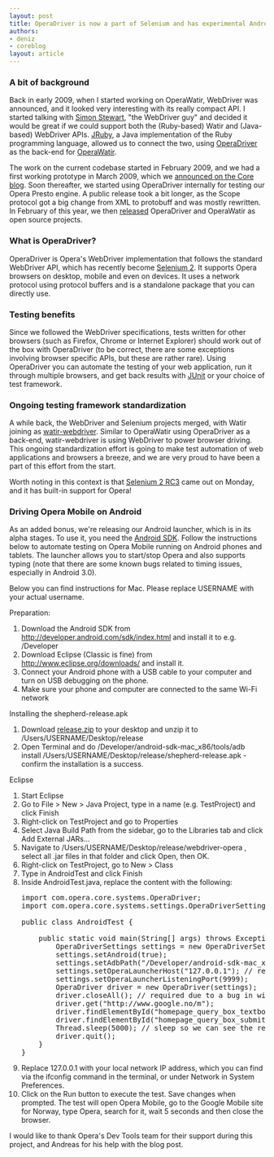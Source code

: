 ```yaml
---
layout: post
title: OperaDriver is now a part of Selenium and has experimental Android support
authors:
- deniz
- coreblog
layout: article
---
```

<h3>A bit of background</h3> 

   <p>Back in early 2009, when I started working on OperaWatir, WebDriver was announced, and it looked very interesting with its really compact API. I started talking with <a href="http://twitter.com/#!/shs96c">Simon Stewart</a>, &quot;the WebDriver guy&quot; and decided it would be great if we could support both the (Ruby-based) Watir and (Java-based) WebDriver APIs. <a href="http://jruby.org/">JRuby</a>, a Java implementation of the Ruby programming language, allowed us to connect the two, using <a href="http://www.opera.com/developer/tools/operadriver/">OperaDriver</a> as the back-end for <a href="http://www.opera.com/developer/tools/operawatir/">OperaWatir</a>.</p> 

   <p>The work on the current codebase started in February 2009, and we had a first working prototype in March 2009, which we <a href="http://my.opera.com/core/blog/2009/03/06/test-automation-with-operawatir">announced on the Core blog</a>. Soon thereafter, we started using OperaDriver internally for testing our Opera Presto engine. A public release took a bit longer, as the Scope protocol got a big change from XML to protobuff and was mostly rewritten. In February of this year, we then <a href="http://www.opera.com/press/releases/2011/02/09/">released</a> OperaDriver and OperaWatir as open source projects.</p> 

   <h3>What is OperaDriver?</h3> 
       
   <p>OperaDriver is Opera&#39;s WebDriver implementation that follows the standard WebDriver API, which has recently become <a href="http://code.google.com/p/selenium/">Selenium 2</a>. It supports Opera browsers on desktop, mobile and even on devices. It uses a network protocol using protocol buffers and is a standalone package that you can directly use.</p> 
       
   <h3>Testing benefits</h3> 
       
   <p>Since we followed the WebDriver specifications, tests written for other browsers (such as Firefox, Chrome or Internet Explorer) should work out of the box with OperaDriver (to be correct, there are some exceptions involving browser specific APIs, but these are rather rare). Using OperaDriver you can automate the testing of your web application, run it through multiple browsers, and get back results with <a href="http://junit.sourceforge.net/">JUnit</a> or your choice of test framework.</p> 
       
   <h3>Ongoing testing framework standardization</h3> 

   <p>A while back, the WebDriver and Selenium projects merged, with Watir joining as <a href="https://github.com/jarib/watir-webdriver">watir-webdriver</a>. Similar to OperaWatir using OperaDriver as a back-end, watir-webdriver is using WebDriver to power browser driving. This ongoing standardization effort is going to make test automation of web applications and browsers a breeze, and we are very proud to have been a part of this effort from the start.</p> 

   <p>Worth noting in this context is that <a href="http://code.google.com/p/selenium/downloads/list">Selenium 2 RC3</a> came out on Monday, and it has built-in support for Opera!</p> 

   <h3>Driving Opera Mobile on Android</h3> 

   <p>As an added bonus, we&#39;re releasing our Android launcher, which is in its alpha stages. To use it, you need the <a href="http://developer.android.com/sdk/index.html">Android SDK</a>. Follow the instructions below to automate testing on Opera Mobile running on Android phones and tablets. The launcher allows you to start/stop Opera and also supports typing (note that there are some known bugs related to timing issues, especially in Android 3.0).</p> 

   <p>Below you can find instructions for Mac. Please replace USERNAME with your actual username.</p>

Preparation:
<ol><li>Download the Android SDK from <a href="http://developer.android.com/sdk/index.html" target="_blank">http://developer.android.com/sdk/index.html</a> and install it to e.g. /Developer</li><li>Download Eclipse (Classic is fine) from <a href="http://www.eclipse.org/downloads/" target="_blank">http://www.eclipse.org/downloads/</a> and install it.</li><li>Connect your Android phone with a USB cable to your computer and turn on USB debugging on the phone.</li><li>Make sure your phone and computer are connected to the same Wi-Fi network</li></ol>


Installing the shepherd-release.apk
<ol><li>Download <a href="http://files.myopera.com/deniz/files/release.zip" target="_blank">release.zip</a> to your desktop and unzip it to /Users/USERNAME/Desktop/release</li><li>Open Terminal and do /Developer/android-sdk-mac_x86/tools/adb install /Users/USERNAME/Desktop/release/shepherd-release.apk - confirm the installation is a success.</li></ol>

Eclipse
<ol><li>Start Eclipse</li><li>Go to File &gt; New &gt; Java Project, type in a name (e.g. TestProject) and click Finish</li><li>Right-click on TestProject and go to Properties</li><li>Select Java Build Path from the sidebar, go to the Libraries tab and click Add External JARs...</li><li>Navigate to /Users/USERNAME/Desktop/release/webdriver-opera , select all .jar files in that folder and click Open, then OK.</li><li>Right-click on TestProject, go to New &gt; Class</li><li>Type in AndroidTest and click Finish</li><li>Inside AndroidTest.java, replace the content with the following:

<pre>
import com.opera.core.systems.OperaDriver;
import com.opera.core.systems.settings.OperaDriverSettings;

public class AndroidTest {

	public static void main(String[] args) throws Exception {
		OperaDriverSettings settings = new OperaDriverSettings();
		settings.setAndroid(true);
		settings.setAdbPath(&quot;/Developer/android-sdk-mac_x86/tools/adb&quot;);
		settings.setOperaLauncherHost(&quot;127.0.0.1&quot;); // replace with your current IP
		settings.setOperaLauncherListeningPort(9999);
		OperaDriver driver = new OperaDriver(settings);
		driver.closeAll(); // required due to a bug in window-manager
		driver.get(&quot;http://www.google.no/m&quot;);
		driver.findElementById(&quot;homepage_query_box_textbox&quot;).sendKeys(&quot;Opera&quot;);
		driver.findElementById(&quot;homepage_query_box_submit&quot;).click();
		Thread.sleep(5000); // sleep so we can see the results
		driver.quit();
	}
}
</pre></li><li>Replace 127.0.0.1 with your local network IP address, which you can find via the ifconfig command in the terminal, or under Network in System Preferences.</li><li>Click on the Run button to execute the test. Save changes when prompted. The test will open Opera Mobile, go to the Google Mobile site for Norway, type Opera, search for it, wait 5 seconds and then close the browser.</li></ol>

   <p>I would like to thank Opera&#39;s Dev Tools team for their support during this project, and Andreas for his help with the blog post.</p>
